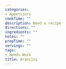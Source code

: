 ```yaml
---
categories:
- Appetizers
cookTime: ""
description: Need a recipe
directions: ""
ingredients: ""
notes: ""
prepTime: ""
servings: ""
tags:
- Needs Work
title: Arancini
---
```


